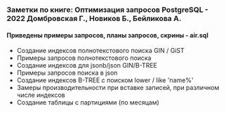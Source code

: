 ### Заметки по книге: Оптимизация запросов PostgreSQL - 2022 Домбровская Г., Новиков Б., Бейликова А.

#### Приведены примеры запросов, планы запросов, скрины - air.sql

- Создание индексов полнотекстового поиска GIN / GiST
- Примеры запросов полнотекстового поиска
- Создание индексов для jsonb/json GIN/B-TREE
- Примеры запросов поиска в json
- Создание индексов B-TREE с поиском lower / like 'name%'
- Замеры производительности при вставке записей, при различном числе индексов 
- Создание таблицы с партициями (по месяцам)